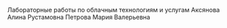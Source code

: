 Лабораторные работы по облачным технологиям и услугам
Аксянова Алина Рустамовна
Петрова Мария Валерьевна
